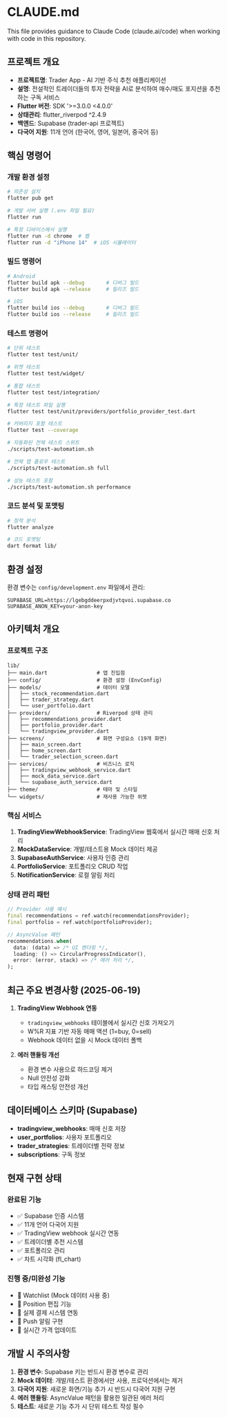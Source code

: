 # CLAUDE.md

This file provides guidance to Claude Code (claude.ai/code) when working with code in this repository.

## 프로젝트 개요
- **프로젝트명**: Trader App - AI 기반 주식 추천 애플리케이션
- **설명**: 전설적인 트레이더들의 투자 전략을 AI로 분석하여 매수/매도 포지션을 추천하는 구독 서비스
- **Flutter 버전**: SDK '>=3.0.0 <4.0.0'
- **상태관리**: flutter_riverpod ^2.4.9
- **백엔드**: Supabase (trader-api 프로젝트)
- **다국어 지원**: 11개 언어 (한국어, 영어, 일본어, 중국어 등)

## 핵심 명령어

### 개발 환경 설정
```bash
# 의존성 설치
flutter pub get

# 개발 서버 실행 (.env 파일 필요)
flutter run

# 특정 디바이스에서 실행
flutter run -d chrome  # 웹
flutter run -d "iPhone 14"  # iOS 시뮬레이터
```

### 빌드 명령어
```bash
# Android
flutter build apk --debug       # 디버그 빌드
flutter build apk --release     # 릴리즈 빌드

# iOS
flutter build ios --debug       # 디버그 빌드
flutter build ios --release     # 릴리즈 빌드
```

### 테스트 명령어
```bash
# 단위 테스트
flutter test test/unit/

# 위젯 테스트
flutter test test/widget/

# 통합 테스트
flutter test test/integration/

# 특정 테스트 파일 실행
flutter test test/unit/providers/portfolio_provider_test.dart

# 커버리지 포함 테스트
flutter test --coverage

# 자동화된 전체 테스트 스위트
./scripts/test-automation.sh

# 전체 앱 플로우 테스트
./scripts/test-automation.sh full

# 성능 테스트 포함
./scripts/test-automation.sh performance
```

### 코드 분석 및 포맷팅
```bash
# 정적 분석
flutter analyze

# 코드 포맷팅
dart format lib/
```

## 환경 설정
환경 변수는 `config/development.env` 파일에서 관리:
```env
SUPABASE_URL=https://lgebgddeerpxdjvtqvoi.supabase.co
SUPABASE_ANON_KEY=your-anon-key
```

## 아키텍처 개요

### 프로젝트 구조
```
lib/
├── main.dart                # 앱 진입점
├── config/                  # 환경 설정 (EnvConfig)
├── models/                  # 데이터 모델
│   ├── stock_recommendation.dart
│   ├── trader_strategy.dart
│   └── user_portfolio.dart
├── providers/               # Riverpod 상태 관리
│   ├── recommendations_provider.dart
│   ├── portfolio_provider.dart
│   └── tradingview_provider.dart
├── screens/                 # 화면 구성요소 (19개 화면)
│   ├── main_screen.dart
│   ├── home_screen.dart
│   └── trader_selection_screen.dart
├── services/                # 비즈니스 로직
│   ├── tradingview_webhook_service.dart
│   ├── mock_data_service.dart
│   └── supabase_auth_service.dart
├── theme/                   # 테마 및 스타일
└── widgets/                 # 재사용 가능한 위젯
```

### 핵심 서비스
1. **TradingViewWebhookService**: TradingView 웹훅에서 실시간 매매 신호 처리
2. **MockDataService**: 개발/테스트용 Mock 데이터 제공
3. **SupabaseAuthService**: 사용자 인증 관리
4. **PortfolioService**: 포트폴리오 CRUD 작업
5. **NotificationService**: 로컬 알림 처리

### 상태 관리 패턴
```dart
// Provider 사용 예시
final recommendations = ref.watch(recommendationsProvider);
final portfolio = ref.watch(portfolioProvider);

// AsyncValue 패턴
recommendations.when(
  data: (data) => /* UI 렌더링 */,
  loading: () => CircularProgressIndicator(),
  error: (error, stack) => /* 에러 처리 */,
);
```

## 최근 주요 변경사항 (2025-06-19)
1. **TradingView Webhook 연동**
   - `tradingview_webhooks` 테이블에서 실시간 신호 가져오기
   - W%R 지표 기반 자동 매매 액션 (1=buy, 0=sell)
   - Webhook 데이터 없을 시 Mock 데이터 폴백

2. **에러 핸들링 개선**
   - 환경 변수 사용으로 하드코딩 제거
   - Null 안전성 강화
   - 타입 캐스팅 안전성 개선

## 데이터베이스 스키마 (Supabase)
- **tradingview_webhooks**: 매매 신호 저장
- **user_portfolios**: 사용자 포트폴리오
- **trader_strategies**: 트레이더별 전략 정보
- **subscriptions**: 구독 정보

## 현재 구현 상태

### 완료된 기능
- ✅ Supabase 인증 시스템
- ✅ 11개 언어 다국어 지원
- ✅ TradingView webhook 실시간 연동
- ✅ 트레이더별 추천 시스템
- ✅ 포트폴리오 관리
- ✅ 차트 시각화 (fl_chart)

### 진행 중/미완성 기능
- 🔄 Watchlist (Mock 데이터 사용 중)
- 🔄 Position 편집 기능
- 🔄 실제 결제 시스템 연동
- 🔄 Push 알림 구현
- 🔄 실시간 가격 업데이트

## 개발 시 주의사항
1. **환경 변수**: Supabase 키는 반드시 환경 변수로 관리
2. **Mock 데이터**: 개발/테스트 환경에서만 사용, 프로덕션에서는 제거
3. **다국어 지원**: 새로운 화면/기능 추가 시 반드시 다국어 지원 구현
4. **에러 핸들링**: AsyncValue 패턴을 활용한 일관된 에러 처리
5. **테스트**: 새로운 기능 추가 시 단위 테스트 작성 필수